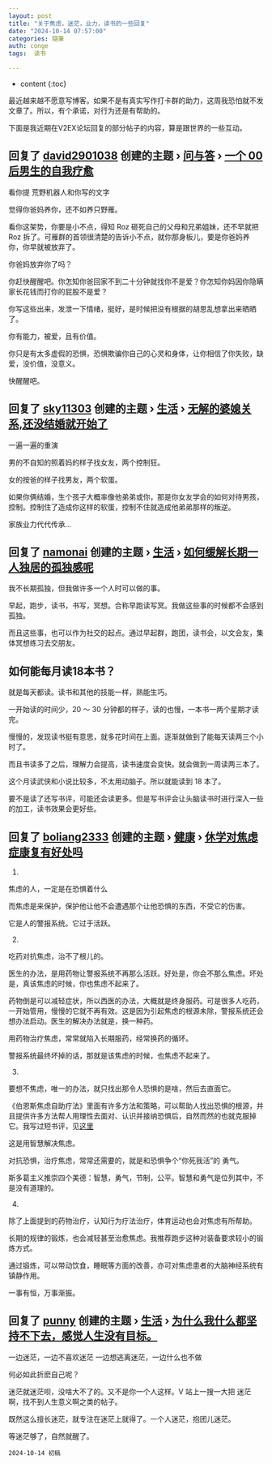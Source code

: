 ```yaml
---
layout: post
title: "关于焦虑，迷茫，业力，读书的一些回复"
date: "2024-10-14 07:57:00"
categories: 隨筆
auth: conge
tags:  读书

---
```

* content
{:toc}

最近越来越不愿意写博客。如果不是有真实写作打卡群的助力，这周我恐怕就不发文章了。所以，有个承诺，对行为还是有帮助的。

下面是我近期在V2EX论坛回复的部分帖子的内容，算是跟世界的一些互动。




## 回复了 [david2901038](https://www.v2ex.com/member/david2901038) 创建的主题 › [问与答](https://www.v2ex.com/go/qna) › [一个 00 后男生的自我疗愈](https://www.v2ex.com/t/1079613#reply57)

看你提 荒野机器人和你写的文字

觉得你爸妈养你，还不如养只野雁。

看你这架势，你要是小不点，得知 Roz 砸死自己的父母和兄弟姐妹，还不早就把 Roz 拆了。可雁群的首领很清楚的告诉小不点，就你那身板儿，要是你爸妈养你，你早就被放弃了。

你爸妈放弃你了吗？

你赶快醒醒吧。你怎知你爸回家不到二十分钟就找你不是爱？你怎知你妈因你隐瞒家长花钱而打你的屁股不是爱？

你写这些出来，发泄一下情绪，挺好，是时候把没有根据的胡思乱想拿出来晒晒了。

你有能力，被爱，且有价值。

你只是有太多虚假的恐惧，恐惧欺骗你自己的心灵和身体，让你相信了你失败，缺爱，没价值，没意义。

快醒醒吧。

## 回复了 [sky11303](https://www.v2ex.com/member/sky11303) 创建的主题 › [生活](https://www.v2ex.com/go/life) › [无解的婆媳关系,还没结婚就开始了](https://www.v2ex.com/t/1078991#reply333)

一遍一遍的重演

男的不自知的照着妈的样子找女友，两个控制狂。

女的按爸的样子找男友，两个软蛋。

如果你俩结婚，生个孩子大概率像他弟弟或你，那是你女友学会的如何对待男孩，控制。控制住了造成你这样的软蛋，控制不住就造成他弟弟那样的叛逆。

家族业力代代传承...

## 回复了 [namonai](https://www.v2ex.com/member/namonai) 创建的主题 › [生活](https://www.v2ex.com/go/life) › [如何缓解长期一人独居的孤独感呢](https://www.v2ex.com/t/1078075#reply103)

我不长期孤独，但我做许多一个人时可以做的事。

早起，跑步，读书，书写，冥想。合称早跑读写冥。我做这些事的时候都不会感到孤独。

而且这些事，也可以作为社交的起点。通过早起群，跑团，读书会，以文会友，集体冥想练习去交朋友。


## 如何能每月读18本书？

就是每天都读。读书和其他的技能一样，熟能生巧。

一开始读的时间少，20 ～ 30 分钟都的样子，读的也慢，一本书一两个星期才读完。

慢慢的，发现读书挺有意思，就多花时间在上面。逐渐就做到了能每天读两三个小时了。

而且书读多了之后，理解力会提高，读书速度会变快。就会做到一周读两三本了。

这个月读武侠和小说比较多，不太用动脑子。所以就能读到 18 本了。

要不是读了还写书评，可能还会读更多。但是写书评会让头脑读书时进行深入一些的加工，读书效果会更好些。

## 回复了 [boliang2333](https://www.v2ex.com/member/boliang2333) 创建的主题 › [健康](https://www.v2ex.com/go/fit) › [休学对焦虑症康复有好处吗](https://www.v2ex.com/t/1075581#reply36)

1.

焦虑的人，一定是在恐惧着什么

而焦虑是来保护，保护他让他不会遭遇那个让他恐惧的东西，不受它的伤害。

它是人的警报系统。它过于活跃。

2.

吃药对抗焦虑，治不了根儿的。

医生的办法，是用药物让警报系统不再那么活跃。好处是，你会不那么焦虑。坏处是，真该焦虑的时候，你也焦虑不起来了。

药物倒是可以减轻症状，所以西医的办法，大概就是终身服药。可是很多人吃药，一开始管用，慢慢的它就不再有效。这是因为引起焦虑的根源未除，警报系统还会想办法启动。医生的解决办法就是，换一种药。

用药物治疗焦虑，常常就陷入长期服药，经常换药的循环。

警报系统最终坏掉的话，那就是该焦虑的时候，也焦虑不起来了。

3.

要想不焦虑，唯一的办法，就只找出那令人恐惧的是啥，然后去直面它。

《伯恩斯焦虑自助疗法》里面有许多方法和策略，可以帮助人找出恐惧的根源，并且提供许多方法帮人用理性去面对、认识并接纳恐惧后，自然而然的也就克服掉它。我写过短书评，见[这里](
https://conge.livingwithfcs.org/2024/06/04/reading_summary/#03-%E4%BC%AF%E6%81%A9%E6%96%AF%E7%84%A6%E8%99%91%E8%87%AA%E5%8A%A9%E7%96%97%E6%B3%95)

这是用智慧解决焦虑。

对抗恐惧，治疗焦虑，常常还需要的，就是和恐惧争个“你死我活”的 勇气。

斯多葛主义推崇四个美德：智慧，勇气，节制，公平。智慧和勇气是位列其中，不是没有道理的。

4.

除了上面提到的药物治疗，认知行为疗法治疗，体育运动也会对焦虑有所帮助。

长期的规律的锻炼，也会减轻甚至治愈焦虑。我推荐跑步这种对装备要求较小的锻炼方式。

通过锻炼，可以带动饮食，睡眠等方面的改善，亦可对焦虑患者的大脑神经系统有镇静作用。

一事有恒，万事渐振。

## 回复了 [punny](https://www.v2ex.com/member/punny) 创建的主题 › [生活](https://www.v2ex.com/go/life) › [为什么我什么都坚持不下去，感觉人生没有目标。](https://www.v2ex.com/t/1075238#reply31)

一边迷茫，一边不喜欢迷茫
一边想逃离迷茫，一边什么也不做

何必如此折麽自己呢？

迷茫就迷茫呗，没啥大不了的。又不是你一个人这样。V 站上一搜一大把 迷茫啊，找不到人生意义啊之类的帖子。

既然这么擅长迷茫，就专注在迷茫上就得了。一个人迷茫，抱团儿迷茫。

等迷茫够了，自然就醒了。

```
2024-10-14 初稿
```
